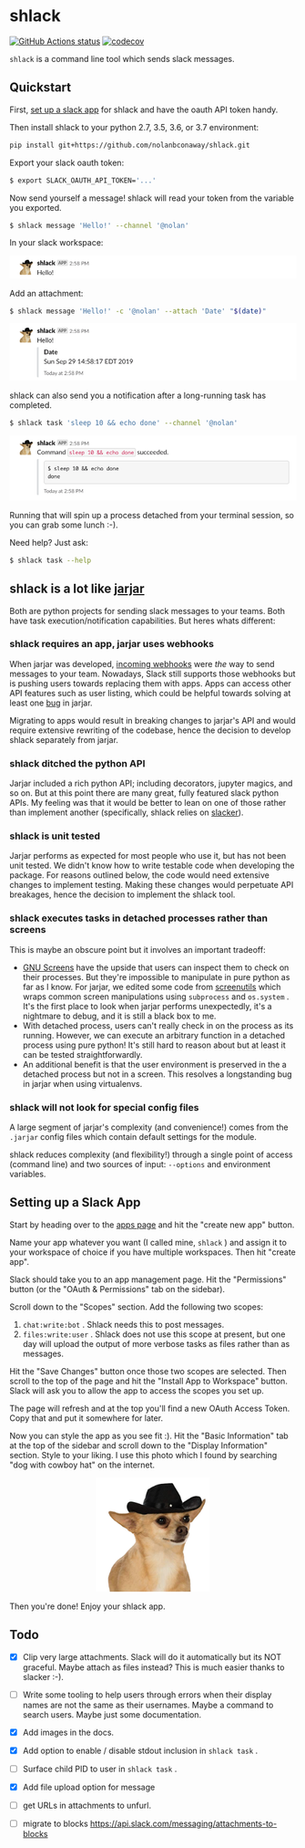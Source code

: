 # shlack

[![GitHub Actions status](https://github.com/nolanbconaway/shlack/workflows/Main%20Workflow/badge.svg)](https://github.com/nolanbconaway/shlack/actions)
[![codecov](https://codecov.io/gh/nolanbconaway/shlack/branch/master/graph/badge.svg?token=uKrscnbfoV)](https://codecov.io/gh/nolanbconaway/shlack)

`shlack` is a command line tool which sends slack messages.

## Quickstart

First, [set up a slack app](#setting-up-a-slack-app) for shlack and have the oauth API token handy.

Then install shlack to your python 2.7, 3.5, 3.6, or 3.7 environment:

``` sh
pip install git+https://github.com/nolanbconaway/shlack.git
```

Export your slack oauth token:

``` sh
$ export SLACK_OAUTH_API_TOKEN='...'
```

Now send yourself a message! shlack will read your token from the variable you exported.

``` sh
$ shlack message 'Hello!' --channel '@nolan'
```

In your slack workspace:

<p align="center">
  <img src="img/hello.png">
</p>

Add an attachment:

``` sh
$ shlack message 'Hello!' -c '@nolan' --attach 'Date' "$(date)"
```

<p align="center">
  <img src="img/hello_with_attach.png">
</p>

shlack can also send you a notification after a long-running task has completed.

``` sh
$ shlack task 'sleep 10 && echo done' --channel '@nolan'
```

<p align="center">
  <img src="img/sleep_10.png">
</p>

Running that will spin up a process detached from your terminal session, so you can  grab some lunch :-).

Need help? Just ask:

``` sh
$ shlack task --help
```

## shlack is a lot like [jarjar](https://github.com/AusterweilLab/jarjar)

Both are python projects for sending slack messages to your teams. Both have task execution/notification capabilities. But heres whats different:

### shlack requires an app, jarjar uses webhooks

When jarjar was developed, [incoming webhooks](https://my.slack.com/apps/A0F7XDUAZ-incoming-webhooks) were _the_ way to send messages to your team. Nowadays, Slack still supports those webhooks but is pushing users towards replacing them with apps. Apps can access other API features such as user listing, which could be helpful towards solving at least one [bug](https://github.com/AusterweilLab/jarjar/issues/20) in jarjar.

Migrating to apps would result in breaking changes to jarjar's API and would require extensive rewriting of the codebase, hence the decision to develop shlack separately from jarjar.

### shlack ditched the python API

Jarjar included a rich python API; including decorators, jupyter magics, and so on. But at this point there are many great, fully featured slack python APIs. My feeling was that it would be better to lean on one of those rather than implement another (specifically, shlack relies on [slacker](https://github.com/os/slacker)).

### shlack is unit tested

Jarjar performs as expected for most people who use it, but has not been unit tested. We didn't know how to write testable code when developing the package. For reasons outlined below, the code would need extensive changes to implement testing. Making these changes would perpetuate API breakages, hence the decision to implement the shlack tool.

### shlack executes tasks in detached processes rather than screens

This is maybe an obscure point but it involves an important tradeoff:

* [GNU Screens](https://www.gnu.org/software/screen/) have the upside that users can inspect them to check on their processes. But they're impossible to manipulate in pure python as far as I know. For jarjar, we edited some code from [screenutils](https://github.com/Christophe31/screenutils) which wraps common screen manipulations using `subprocess` and `os.system` . It's the first place to look when jarjar performs unexpectedly, it's a nightmare to debug, and it is still a black box to me.
* With detached process, users can't really check in on the process as its running. However, we can execute an arbitrary function in a detached process using pure python! It's still hard to reason about but at least it can be tested straightforwardly.
* An additional benefit is that the user environment is preserved in the a detached process but not in a screen. This resolves a longstanding bug in jarjar when using virtualenvs.

### shlack will not look for special config files

A large segment of jarjar's complexity (and convenience!) comes from the `.jarjar` config files which contain default settings for the module.

shlack reduces complexity (and flexibility!) through a single point of access (command line) and two sources of input: `--options` and environment variables.

## Setting up a Slack App

Start by heading over to the [apps page](https://api.slack.com/apps) and hit the "create new app" button.

Name your app whatever you want (I called mine, `shlack` ) and assign it to your workspace of choice if you have multiple workspaces. Then hit "create app".

Slack should take you to an app management page. Hit the "Permissions" button (or the "OAuth & Permissions" tab on the sidebar).

Scroll down to the "Scopes" section. Add the following two scopes:

1. `chat:write:bot` . Shlack needs this to post messages.
2. `files:write:user` . Shlack does not use this scope at present, but one day will upload the output of more verbose tasks as files rather than as messages.

Hit the "Save Changes" button once those two scopes are selected. Then scroll to the top of the page and hit the "Install App to Workspace" button. Slack will ask you to allow the app to access the scopes you set up.

The page will refresh and at the top you'll find a new OAuth Access Token. Copy that and put it somewhere for later.

Now you can style the app as you see fit :). Hit the "Basic Information" tab at the top of the sidebar and scroll down to the "Display Information" section. Style to your liking. I use this photo which I found by searching "dog with cowboy hat" on the internet.

<p align="center">
  <a href='img/hero.png'><img src="img/hero.png" width="200" height="200"></a>
</p>

Then you're done! Enjoy your shlack app.

## Todo

* [x] Clip very large attachments. Slack will do it automatically but its NOT graceful. Maybe attach as files instead? This is much easier thanks to slacker :-).
* [ ] Write some tooling to help users through errors when their display names are not the same as their usernames. Maybe a command to search users. Maybe just some documentation.
* [x] Add images in the docs.
* [x] Add option to enable / disable stdout inclusion in `shlack task` .
* [ ] Surface child PID to user in `shlack task` .
* [x] Add file upload option for message
* [ ] get URLs in attachments to unfurl.
* [ ] migrate to blocks https://api.slack.com/messaging/attachments-to-blocks

